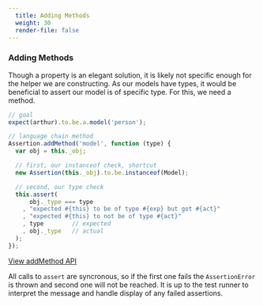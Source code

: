 ```yaml
---
  title: Adding Methods
  weight: 30
  render-file: false
---
```


### Adding Methods

Though a property is an elegant solution, it is likely not specific enough for 
the helper we are constructing. As our models have types, it would be beneficial
to assert our model is of specific type. For this, we need a method.

```javascript
// goal
expect(arthur).to.be.a.model('person');

// language chain method
Assertion.addMethod('model', function (type) {
  var obj = this._obj;

  // first, our instanceof check, shortcut
  new Assertion(this._obj).to.be.instanceof(Model);

  // second, our type check
  this.assert(
      obj._type === type
    , "expected #{this} to be of type #{exp} but got #{act}"
    , "expected #{this} to not be of type #{act}"
    , type        // expected
    , obj._type   // actual
  );
});
```

<a href="/api/plugins/#addMethod-section" class="clean-button">View addMethod API</a>

All calls to `assert` are syncronous, so if the first one fails the `AssertionError`
is thrown and second one will not be reached. It is up to the test runner to interpret
the message and handle display of any failed assertions.
